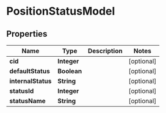 

# PositionStatusModel


## Properties

| Name | Type | Description | Notes |
|------------ | ------------- | ------------- | -------------|
|**cid** | **Integer** |  |  [optional] |
|**defaultStatus** | **Boolean** |  |  [optional] |
|**internalStatus** | **String** |  |  [optional] |
|**statusId** | **Integer** |  |  [optional] |
|**statusName** | **String** |  |  [optional] |



